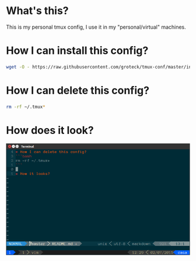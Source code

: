 # What's this?
This is my personal tmux config, I use it in my "personal/virtual" machines.

# How I can install this config?
```bash
wget -O - https://raw.githubusercontent.com/groteck/tmux-conf/master/install.sh | bash
```

# How I can delete this config?
```bash
rm -rf ~/.tmux*
```

# How does it look?
![Image of my tmux config](/look.png)
